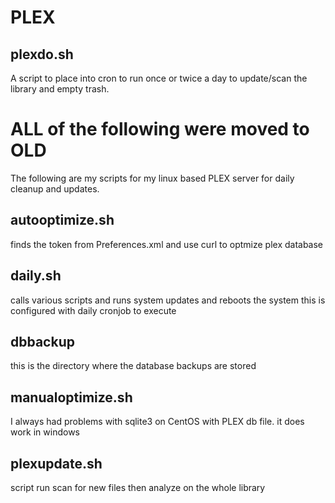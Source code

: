 # PLEX

## plexdo.sh

A script to place into cron to run once or twice a day to update/scan the library and empty trash.




# ALL of the following were moved to OLD


The following are my scripts for my linux based PLEX server for daily cleanup and updates.

## autooptimize.sh
  finds the token from Preferences.xml and use curl to optmize plex database

## daily.sh
  calls various scripts and runs system updates and reboots the system
  this is configured with daily cronjob to execute

## dbbackup
  this is the directory where the database backups are stored

## manualoptimize.sh
  I always had problems with sqlite3 on CentOS with PLEX db file. it does work in windows

## plexupdate.sh
  script run scan for new files then analyze on the whole library
